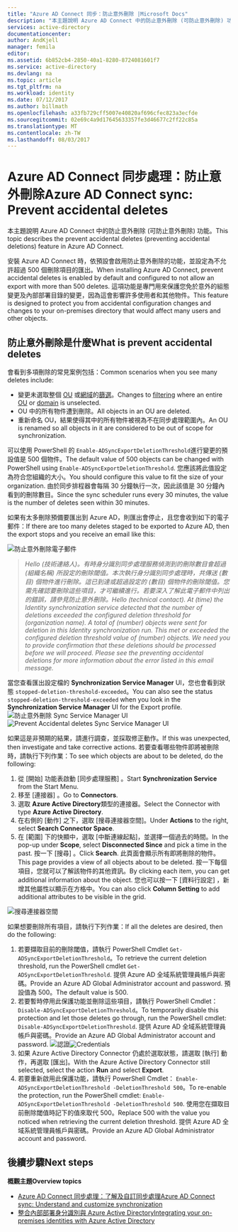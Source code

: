 ```yaml
---
title: "Azure AD Connect 同步：防止意外刪除 |Microsoft Docs"
description: "本主題說明 Azure AD Connect 中的防止意外刪除 (可防止意外刪除) 功能。"
services: active-directory
documentationcenter: 
author: AndKjell
manager: femila
editor: 
ms.assetid: 6b852cb4-2850-40a1-8280-8724081601f7
ms.service: active-directory
ms.devlang: na
ms.topic: article
ms.tgt_pltfrm: na
ms.workload: identity
ms.date: 07/12/2017
ms.author: billmath
ms.openlocfilehash: a33fb729cff5007e40820af696cfec823a3ecfde
ms.sourcegitcommit: 02e69c4a9d17645633357fe3d46677c2ff22c85a
ms.translationtype: MT
ms.contentlocale: zh-TW
ms.lasthandoff: 08/03/2017
---
```

# <a name="azure-ad-connect-sync-prevent-accidental-deletes"></a><span data-ttu-id="8fc94-103">Azure AD Connect 同步處理：防止意外刪除</span><span class="sxs-lookup"><span data-stu-id="8fc94-103">Azure AD Connect sync: Prevent accidental deletes</span></span>
<span data-ttu-id="8fc94-104">本主題說明 Azure AD Connect 中的防止意外刪除 (可防止意外刪除) 功能。</span><span class="sxs-lookup"><span data-stu-id="8fc94-104">This topic describes the prevent accidental deletes (preventing accidental deletions) feature in Azure AD Connect.</span></span>

<span data-ttu-id="8fc94-105">安裝 Azure AD Connect 時，依預設會啟用防止意外刪除的功能，並設定為不允許超過 500 個刪除項目的匯出。</span><span class="sxs-lookup"><span data-stu-id="8fc94-105">When installing Azure AD Connect, prevent accidental deletes is enabled by default and configured to not allow an export with more than 500 deletes.</span></span> <span data-ttu-id="8fc94-106">這項功能是專門用來保護您免於意外的組態變更及內部部署目錄的變更，因為這會影響許多使用者和其他物件。</span><span class="sxs-lookup"><span data-stu-id="8fc94-106">This feature is designed to protect you from accidental configuration changes and changes to your on-premises directory that would affect many users and other objects.</span></span>

## <a name="what-is-prevent-accidental-deletes"></a><span data-ttu-id="8fc94-107">防止意外刪除是什麼</span><span class="sxs-lookup"><span data-stu-id="8fc94-107">What is prevent accidental deletes</span></span>
<span data-ttu-id="8fc94-108">會看到多項刪除的常見案例包括：</span><span class="sxs-lookup"><span data-stu-id="8fc94-108">Common scenarios when you see many deletes include:</span></span>

* <span data-ttu-id="8fc94-109">變更未選取整個 [OU](active-directory-aadconnectsync-configure-filtering.md#organizational-unitbased-filtering) 或[網域](active-directory-aadconnectsync-configure-filtering.md#domain-based-filtering)的[篩選](active-directory-aadconnectsync-configure-filtering.md)。</span><span class="sxs-lookup"><span data-stu-id="8fc94-109">Changes to [filtering](active-directory-aadconnectsync-configure-filtering.md) where an entire [OU](active-directory-aadconnectsync-configure-filtering.md#organizational-unitbased-filtering) or [domain](active-directory-aadconnectsync-configure-filtering.md#domain-based-filtering) is unselected.</span></span>
* <span data-ttu-id="8fc94-110">OU 中的所有物件遭到刪除。</span><span class="sxs-lookup"><span data-stu-id="8fc94-110">All objects in an OU are deleted.</span></span>
* <span data-ttu-id="8fc94-111">重新命名 OU，結果使得其中的所有物件被視為不在同步處理範圍內。</span><span class="sxs-lookup"><span data-stu-id="8fc94-111">An OU is renamed so all objects in it are considered to be out of scope for synchronization.</span></span>

<span data-ttu-id="8fc94-112">可以使用 PowerShell 的 `Enable-ADSyncExportDeletionThreshold`進行變更的預設值是 500 個物件。</span><span class="sxs-lookup"><span data-stu-id="8fc94-112">The default value of 500 objects can be changed with PowerShell using `Enable-ADSyncExportDeletionThreshold`.</span></span> <span data-ttu-id="8fc94-113">您應該將此值設定為符合您組織的大小。</span><span class="sxs-lookup"><span data-stu-id="8fc94-113">You should configure this value to fit the size of your organization.</span></span> <span data-ttu-id="8fc94-114">由於同步排程器會每隔 30 分鐘執行一次，因此該值是 30 分鐘內看到的刪除數目。</span><span class="sxs-lookup"><span data-stu-id="8fc94-114">Since the sync scheduler runs every 30 minutes, the value is the number of deletes seen within 30 minutes.</span></span>

<span data-ttu-id="8fc94-115">如果有太多刪除預備要匯出到 Azure AD，則匯出會停止，且您會收到如下的電子郵件：</span><span class="sxs-lookup"><span data-stu-id="8fc94-115">If there are too many deletes staged to be exported to Azure AD, then the export stops and you receive an email like this:</span></span>

![防止意外刪除電子郵件](./media/active-directory-aadconnectsync-feature-prevent-accidental-deletes/email.png)

> <span data-ttu-id="8fc94-117">*Hello (技術連絡人)。有時身分識別同步處理服務偵測到的刪除數目會超過 (組織名稱) 所設定的刪除閾值。本次執行身分識別同步處理時，共傳送 (數目) 個物件進行刪除。這已到達或超過設定的 (數目) 個物件的刪除閾值。您需先確認要刪除這些項目，才可繼續進行。若要深入了解此電子郵件中列出的錯誤，請參見防止意外刪除。*</span><span class="sxs-lookup"><span data-stu-id="8fc94-117">*Hello (technical contact). At (time) the Identity synchronization service detected that the number of deletions exceeded the configured deletion threshold for (organization name). A total of (number) objects were sent for deletion in this Identity synchronization run. This met or exceeded the configured deletion threshold value of (number) objects. We need you to provide confirmation that these deletions should be processed before we will proceed. Please see the preventing accidental deletions for more information about the error listed in this email message.*</span></span>
>
> 

<span data-ttu-id="8fc94-118">當您查看匯出設定檔的 **Synchronization Service Manager** UI，您也會看到狀態 `stopped-deletion-threshold-exceeded`。</span><span class="sxs-lookup"><span data-stu-id="8fc94-118">You can also see the status `stopped-deletion-threshold-exceeded` when you look in the **Synchronization Service Manager** UI for the Export profile.</span></span>
<span data-ttu-id="8fc94-119">![防止意外刪除 Sync Service Manager UI](./media/active-directory-aadconnectsync-feature-prevent-accidental-deletes/syncservicemanager.png)</span><span class="sxs-lookup"><span data-stu-id="8fc94-119">![Prevent Accidental deletes Sync Service Manager UI](./media/active-directory-aadconnectsync-feature-prevent-accidental-deletes/syncservicemanager.png)</span></span>

<span data-ttu-id="8fc94-120">如果這是非預期的結果，請進行調查，並採取修正動作。</span><span class="sxs-lookup"><span data-stu-id="8fc94-120">If this was unexpected, then investigate and take corrective actions.</span></span> <span data-ttu-id="8fc94-121">若要查看哪些物件即將被刪除時，請執行下列作業：</span><span class="sxs-lookup"><span data-stu-id="8fc94-121">To see which objects are about to be deleted, do the following:</span></span>

1. <span data-ttu-id="8fc94-122">從 [開始] 功能表啟動 [同步處理服務]  。</span><span class="sxs-lookup"><span data-stu-id="8fc94-122">Start **Synchronization Service** from the Start Menu.</span></span>
2. <span data-ttu-id="8fc94-123">移至 [連接器] 。</span><span class="sxs-lookup"><span data-stu-id="8fc94-123">Go to **Connectors**.</span></span>
3. <span data-ttu-id="8fc94-124">選取 **Azure Active Directory**類型的連接器。</span><span class="sxs-lookup"><span data-stu-id="8fc94-124">Select the Connector with type **Azure Active Directory**.</span></span>
4. <span data-ttu-id="8fc94-125">在右側的 [動作] 之下，選取 [搜尋連接器空間]。</span><span class="sxs-lookup"><span data-stu-id="8fc94-125">Under **Actions** to the right, select **Search Connector Space**.</span></span>
5. <span data-ttu-id="8fc94-126">在 [範圍] 下的快顯中，選取 [中斷連線起點]，並選擇一個過去的時間。</span><span class="sxs-lookup"><span data-stu-id="8fc94-126">In the pop-up under **Scope**, select **Disconnected Since** and pick a time in the past.</span></span> <span data-ttu-id="8fc94-127">按一下 [搜尋] 。</span><span class="sxs-lookup"><span data-stu-id="8fc94-127">Click **Search**.</span></span> <span data-ttu-id="8fc94-128">此頁面會顯示所有即將刪除的物件。</span><span class="sxs-lookup"><span data-stu-id="8fc94-128">This page provides a view of all objects about to be deleted.</span></span> <span data-ttu-id="8fc94-129">按一下每個項目，您就可以了解該物件的其他資訊。</span><span class="sxs-lookup"><span data-stu-id="8fc94-129">By clicking each item, you can get additional information about the object.</span></span> <span data-ttu-id="8fc94-130">您也可以按一下 [資料行設定]  ，新增其他屬性以顯示在方格中。</span><span class="sxs-lookup"><span data-stu-id="8fc94-130">You can also click **Column Setting** to add additional attributes to be visible in the grid.</span></span>

![搜尋連接器空間](./media/active-directory-aadconnectsync-feature-prevent-accidental-deletes/searchcs.png)

<span data-ttu-id="8fc94-132">如果想要刪除所有項目，請執行下列作業：</span><span class="sxs-lookup"><span data-stu-id="8fc94-132">If all the deletes are desired, then do the following:</span></span>

1. <span data-ttu-id="8fc94-133">若要擷取目前的刪除閾值，請執行 PowerShell Cmdlet `Get-ADSyncExportDeletionThreshold`。</span><span class="sxs-lookup"><span data-stu-id="8fc94-133">To retrieve the current deletion threshold, run the PowerShell cmdlet `Get-ADSyncExportDeletionThreshold`.</span></span> <span data-ttu-id="8fc94-134">提供 Azure AD 全域系統管理員帳戶與密碼。</span><span class="sxs-lookup"><span data-stu-id="8fc94-134">Provide an Azure AD Global Administrator account and password.</span></span> <span data-ttu-id="8fc94-135">預設值為 500。</span><span class="sxs-lookup"><span data-stu-id="8fc94-135">The default value is 500.</span></span>
2. <span data-ttu-id="8fc94-136">若要暫時停用此保護功能並刪除這些項目，請執行 PowerShell Cmdlet： `Disable-ADSyncExportDeletionThreshold`。</span><span class="sxs-lookup"><span data-stu-id="8fc94-136">To temporarily disable this protection and let those deletes go through, run the PowerShell cmdlet: `Disable-ADSyncExportDeletionThreshold`.</span></span> <span data-ttu-id="8fc94-137">提供 Azure AD 全域系統管理員帳戶與密碼。</span><span class="sxs-lookup"><span data-stu-id="8fc94-137">Provide an Azure AD Global Administrator account and password.</span></span>
   <span data-ttu-id="8fc94-138">![認證](./media/active-directory-aadconnectsync-feature-prevent-accidental-deletes/credentials.png)</span><span class="sxs-lookup"><span data-stu-id="8fc94-138">![Credentials](./media/active-directory-aadconnectsync-feature-prevent-accidental-deletes/credentials.png)</span></span>
3. <span data-ttu-id="8fc94-139">如果 Azure Active Directory Connector 仍處於選取狀態，請選取 [執行] 動作，再選取 [匯出]。</span><span class="sxs-lookup"><span data-stu-id="8fc94-139">With the Azure Active Directory Connector still selected, select the action **Run** and select **Export**.</span></span>
4. <span data-ttu-id="8fc94-140">若要重新啟用此保護功能，請執行 PowerShell Cmdlet： `Enable-ADSyncExportDeletionThreshold -DeletionThreshold 500`。</span><span class="sxs-lookup"><span data-stu-id="8fc94-140">To re-enable the protection, run the PowerShell cmdlet: `Enable-ADSyncExportDeletionThreshold -DeletionThreshold 500`.</span></span> <span data-ttu-id="8fc94-141">使用您在擷取目前刪除閾值時記下的值來取代 500。</span><span class="sxs-lookup"><span data-stu-id="8fc94-141">Replace 500 with the value you noticed when retrieving the current deletion threshold.</span></span> <span data-ttu-id="8fc94-142">提供 Azure AD 全域系統管理員帳戶與密碼。</span><span class="sxs-lookup"><span data-stu-id="8fc94-142">Provide an Azure AD Global Administrator account and password.</span></span>

## <a name="next-steps"></a><span data-ttu-id="8fc94-143">後續步驟</span><span class="sxs-lookup"><span data-stu-id="8fc94-143">Next steps</span></span>
<span data-ttu-id="8fc94-144">**概觀主題**</span><span class="sxs-lookup"><span data-stu-id="8fc94-144">**Overview topics**</span></span>

* [<span data-ttu-id="8fc94-145">Azure AD Connect 同步處理：了解及自訂同步處理</span><span class="sxs-lookup"><span data-stu-id="8fc94-145">Azure AD Connect sync: Understand and customize synchronization</span></span>](active-directory-aadconnectsync-whatis.md)
* [<span data-ttu-id="8fc94-146">整合內部部署身分識別與 Azure Active Directory</span><span class="sxs-lookup"><span data-stu-id="8fc94-146">Integrating your on-premises identities with Azure Active Directory</span></span>](active-directory-aadconnect.md)
